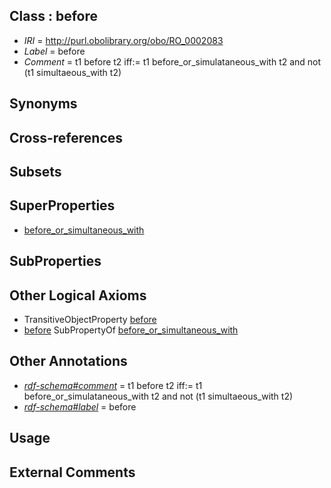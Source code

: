 
## Class : before

 * *IRI* = http://purl.obolibrary.org/obo/RO_0002083
 * *Label* = before
 * *Comment* = t1 before t2 iff:=  t1 before_or_simulataneous_with t2  and not (t1 simultaeous_with t2)

## Synonyms


## Cross-references


## Subsets


## SuperProperties

 * [before_or_simultaneous_with](../../RO/81/RO_0002081.md)

## SubProperties


## Other Logical Axioms

 * TransitiveObjectProperty [before](../../RO/83/RO_0002083.md)
 * [before](../../RO/83/RO_0002083.md) SubPropertyOf [before_or_simultaneous_with](../../RO/81/RO_0002081.md)

## Other Annotations

 * *[rdf-schema#comment](../../nt/rdf-schema#comment.md)* = t1 before t2 iff:=  t1 before_or_simulataneous_with t2  and not (t1 simultaeous_with t2)
 * *[rdf-schema#label](../../el/rdf-schema#label.md)* = before

## Usage


## External Comments

